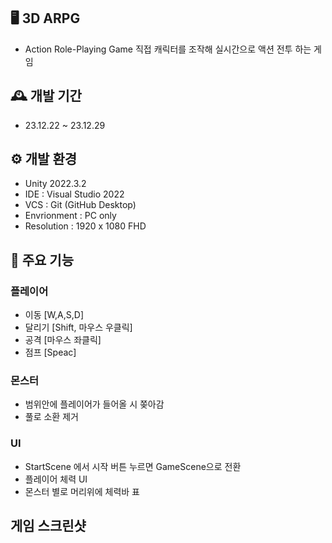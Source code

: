 ## 🖥️ 3D ARPG
- Action Role-Playing Game 직접 캐릭터를 조작해 실시간으로 액션 전투 하는 게임

## 🕰️ 개발 기간
- 23.12.22 ~ 23.12.29

## ⚙️ 개발 환경
- Unity 2022.3.2
- IDE : Visual Studio 2022
- VCS : Git (GitHub Desktop)
- Envrionment : PC only
- Resolution : 1920 x 1080 FHD

## 📌 주요 기능
### 플레이어
- 이동 [W,A,S,D]
- 달리기 [Shift, 마우스 우클릭]
- 공격 [마우스 좌클릭]
- 점프 [Speac]

### 몬스터
- 범위안에 플레이어가 들어올 시 쫒아감
- 풀로 소환 제거

### UI
- StartScene 에서 시작 버튼 누르면 GameScene으로 전환
- 플레이어 체력 UI
- 몬스터 별로 머리위에 체력바 표

## 게임 스크린샷
